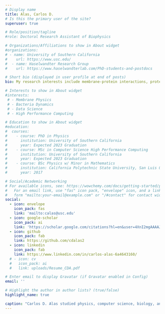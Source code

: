 ```yaml
---
# Display name
title: Alas, Carlos D.
# Is this the primary user of the site?
superuser: true

# Role/position/tagline
#role: Doctoral Research Assistant of Biophysics

# Organizations/Affiliations to show in About widget
#organizations:
# - name: University of Southern California
#    url: https://www.usc.edu/
#  - name: Haselwandter Research Group
#    url: https://www.haselwandterlab.com/PhD-students-and-postdocs

# Short bio (displayed in user profile at end of posts)
bio: My research interests include membrane-protein interactions, protein organization, and bacteria mechanics.

# Interests to show in About widget
#interests:
 # - Membrane Physics
 # - Bacteria Dynamics
 # - Data Science
 # - High Performance Computing

# Education to show in About widget
#education:
#  courses:
#    - course: PhD in Physics
#      institution: University of Southern California
#      year: Expected 2023 Graduation
#    - course: MSc in Computer Science High Performance Computing
#      institution: University of Southern California
#      year: Expected 2023 Graduation
#    - course: BSc Physics w/ Minor in Mathematics
#      institution: California Polytechnic State University, San Luis Obispo
#      year: 2017

# Social/Academic Networking
# For available icons, see: https://wowchemy.com/docs/getting-started/page-builder/#icons
#   For an email link, use "fas" icon pack, "envelope" icon, and a link in the
#   form "mailto:your-email@example.com" or "/#contact" for contact widget.
social:
  - icon: envelope
    icon_pack: fas
    link: 'mailto:calas@usc.edu'
  - icon: google-scholar
    icon_pack: ai
    link: 'https://scholar.google.com/citations?hl=en&user=4XnI2mgAAAAJ'
  - icon: github
    icon_pack: fab
    link: https://github.com/cdalas2
  - icon: linkedin
    icon_pack: fab
    link: https://www.linkedin.com/in/carlos-alas-6a4643160/
  # - icon: cv
  #   icon_pack: ai
  #   link: uploads/Resume_CDA.pdf

# Enter email to display Gravatar (if Gravatar enabled in Config)
email: ''

# Highlight the author in author lists? (true/false)
highlight_name: true

caption: "Carlos D. Alas studied physics, computer science, biology, and math at the [University of Southern California](https://dornsife.usc.edu/physics), the [California Polytechnic State University of San Luis Obispo](https://physics.calpoly.edu), and the Antelope Valley College, and obtained his PhD at the University of Southern California on the computational and theoretical physics of membranes and membrane proteins (Advisor: [C. A. Haselwandter](https://www.haselwandterlab.com/Contact)), along with a Masters in Computer Science. Dr. Alas has won several awards in academia, including various scholarships, a subject area award in physics, and a DIA Fellowship. After the completion of his doctoral program, Dr. Alas embarked on a career in modeling data at The Travelers Indemnity Company as a Senior Associate Data Scientist. In his spare time, Dr. Alas can be found exploring the greater Los Angeles area, including the [neighboring coastal areas](https://www.visitlagunabeach.com/), [Los Angeles National Forest](https://www.fs.usda.gov/angeles), and billiard halls on occasion. Dr. Alas also enjoys cooking and swimming for his aerobic fitness."
---
```

